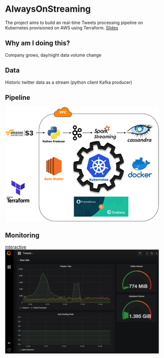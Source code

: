 # AlwaysOnStreaming
The project aims to build an real-time Tweets processing pipeline on Kubernetes provisioned on AWS using Terraform.
[Slides](https://docs.google.com/presentation/d/1jD1VXUch3qiPvovhpaFjI7tyZJsINTLLmT_nyfCSuGw/edit#slide=id.g402cc7d31f_0_124)
## Why am I doing this?
Company grows, day/night data volume change
## Data
Historic twitter data as a stream (python client Kafka producer)
## Pipeline
![scheme](https://github.com/liouvetren/alwaysonstreaming/blob/master/resources/scheme.png)
## Monitoring
[interactive](https://snapshot.raintank.io/dashboard/snapshot/OvCrlCYs9WzgyCUraRJaQuZB17qox72d?orgId=2)
![monitoring](https://github.com/liouvetren/alwaysonstreaming/blob/master/resources/monitor.png)
